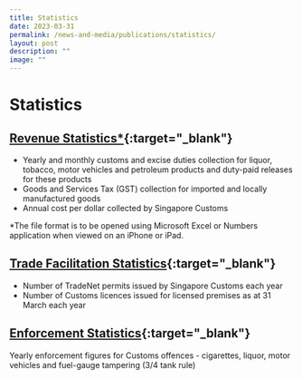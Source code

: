 ```yaml
---
title: Statistics
date: 2023-03-31
permalink: /news-and-media/publications/statistics/
layout: post
description: ""
image: ""
---
```

# Statistics

## [Revenue Statistics*](https://go.gov.sg/revenuestats-feb23){:target="_blank"} 

-   Yearly and monthly customs and excise duties collection for liquor, tobacco, motor vehicles and petroleum products and duty-paid releases for these products
-   Goods and Services Tax (GST) collection for imported and locally manufactured goods
-   Annual cost per dollar collected by Singapore Customs

*The file format is to be opened using Microsoft Excel or Numbers application when viewed on an iPhone or iPad.

## [Trade Facilitation Statistics](/files/news-and-media/TradeFacilitationStatsFY17FY21.pdf){:target="_blank"} 

-   Number of TradeNet permits issued by Singapore Customs each year
-   Number of Customs licences issued for licensed premises as at 31 March each year

## [Enforcement Statistics](https://go.gov.sg/enforcement-stats-cy2021){:target="_blank"} 

Yearly enforcement figures for Customs offences - cigarettes, liquor, motor vehicles and fuel-gauge tampering (3/4 tank rule)